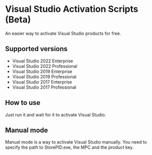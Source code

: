 # Visual Studio Activation Scripts (Beta)
An easier way to activate Visual Studio products for free.

## Supported versions
- Visual Studio 2022 Enterprise
- Visual Studio 2022 Professional
- Visual Studio 2019 Enterprise
- Visual Studio 2019 Professional
- Visual Studio 2017 Enterprise
- Visual Studio 2017 Professional

## How to use
Just run it and wait for it to activate Visual Studio.

## Manual mode
Manual mode is a way to activate Visual Studio manually. You need to specify the path to StorePID.exe, the MPC and the product key.
